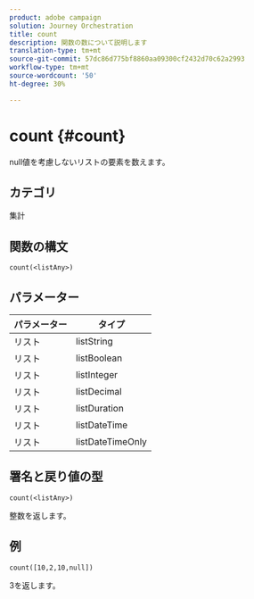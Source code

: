 ```yaml
---
product: adobe campaign
solution: Journey Orchestration
title: count
description: 関数の数について説明します
translation-type: tm+mt
source-git-commit: 57dc86d775bf8860aa09300cf2432d70c62a2993
workflow-type: tm+mt
source-wordcount: '50'
ht-degree: 30%

---
```



# count {#count}

null値を考慮しないリストの要素を数えます。

## カテゴリ

集計

## 関数の構文

`count(<listAny>)`

## パラメーター

| パラメーター | タイプ |
|-----------|------------------|
| リスト | listString |
| リスト | listBoolean |
| リスト | listInteger |
| リスト | listDecimal |
| リスト | listDuration |
| リスト | listDateTime |
| リスト | listDateTimeOnly |

## 署名と戻り値の型

`count(<listAny>)`

整数を返します。

## 例

`count([10,2,10,null])`

3を返します。
